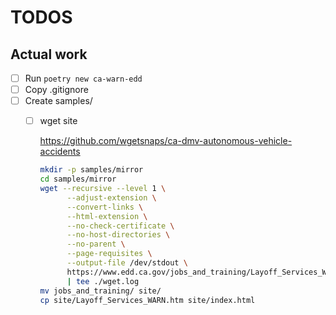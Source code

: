 # TODOS


## Actual work

- [ ] Run `poetry new ca-warn-edd`
- [ ] Copy .gitignore
- [ ] Create samples/
    - [ ] wget site

        https://github.com/wgetsnaps/ca-dmv-autonomous-vehicle-accidents
        
        ```sh
        mkdir -p samples/mirror
        cd samples/mirror
        wget --recursive --level 1 \
              --adjust-extension \
              --convert-links \
              --html-extension \
              --no-check-certificate \
              --no-host-directories \
              --no-parent \
              --page-requisites \
              --output-file /dev/stdout \
              https://www.edd.ca.gov/jobs_and_training/Layoff_Services_WARN.htm \
              | tee ./wget.log
        mv jobs_and_training/ site/
        cp site/Layoff_Services_WARN.htm site/index.html
        ```
